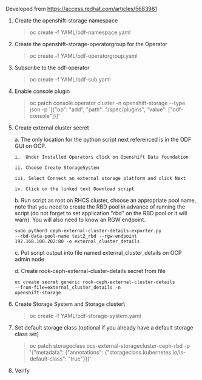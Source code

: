 Developed from <https://access.redhat.com/articles/5683981>

1.  Create the openshift-storage namespace

    > oc create -f YAML/odf-namespace.yaml

2.  Create the openshift-storage-operatorgroup for the Operator
    > oc create -f YAML/odf-operatorgroup.yaml

3.  Subscribe to the odf-operator
    > oc create -f YAML/odf-sub.yaml

4.  Enable console plugin

    > oc patch console.operator cluster -n openshift-storage --type
    json -p \'\[{\"op\": \"add\", \"path\": \"/spec/plugins\",
    \"value\": \[\"odf-console\"\]}\]\'

5.  Create external cluster secret

    a.  The only location for the python script next referenced is in
        the ODF GUI on OCP.
        
        i.  Under Installed Operators click on Openshift Data foundation

        ii. Choose Create StorageSystem

        iii. Select Connect an external storage platform and click Next

        iv. Click on the linked text Download script

    b.  Run script as root on RHCS cluster, choose an appropriate pool
        name, note that you need to create the RBD pool in advance of
        running the script (do not forget to set application \"rbd\"
        on the RBD pool or it will warn). You will also need to know
        an RGW endpoint.

        sudo python3 ceph-external-cluster-details-exporter.py
        --rbd-data-pool-name test2_rbd --rgw-endpoint
        192.168.100.202:80 -o external_cluster_details

    c.  Put script output into file named external_cluster_details on
        OCP admin node

    d.  Create rook-ceph-external-cluster-details secret from file
    
        oc create secret generic rook-ceph-external-cluster-details
        --from-file=external_cluster_details -n
        openshift-storage

6.  Create Storage System and Storage cluster\
    > oc create -f YAML/odf-storage-system.yaml

7.  Set default storage class (optional if you already have a default
    storage class set)

    > oc patch storageclass ocs-external-storagecluster-ceph-rbd -p
    > \'{\"metadata\": {\"annotations\":
    > {\"storageclass.kubernetes.io/is-default-class\": \"true\"}}}\'

8.  Verify
